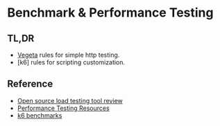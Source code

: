# Benchmark & Performance Testing

## TL,DR

- [Vegeta](https://github.com/tsenart/vegeta) rules for simple http testing.
- [k6] rules for scripting customization.

## Reference

- [Open source load testing tool review](https://grafana.com/blog/2020/03/03/open-source-load-testing-tool-review/)
- [Performance Testing Resources](https://github.com/mgasiorowski/performance_testing)
- [k6 benchmarks](https://github.com/grafana/k6-benchmarks)
